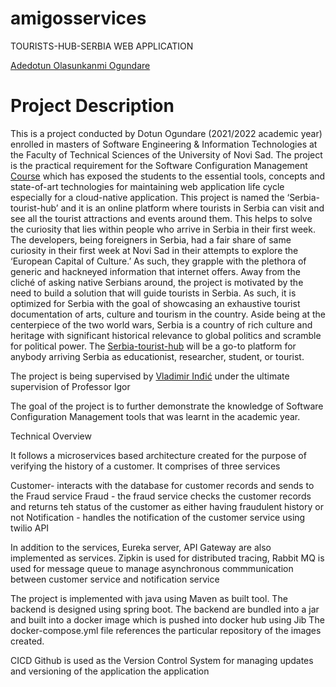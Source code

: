 # amigosservices
TOURISTS-HUB-SERBIA
WEB APPLICATION

[Adedotun Olasunkanmi Ogundare](https://github.com/dotun-ogundare)

<h1>Project Description</h1>

This is a project conducted by Dotun Ogundare (2021/2022 academic year) enrolled in masters of Software Engineering & Information Technologies at the Faculty of Technical Sciences of the University of Novi Sad. The project is the practical requirement for the Software Configuration Management [Course](https://github.com/vladaindjic/SCM-exchange-students#the-project-specification) which has exposed the students to the essential tools, concepts and state-of-art technologies for maintaining web application life cycle especially for a cloud-native application. This project is named the ‘Serbia-tourist-hub’ and it is an online platform where tourists in Serbia can visit and see all the tourist attractions and events around them. This helps to solve the curiosity that lies within people who arrive in Serbia in their first week. The developers, being foreigners in Serbia, had a fair share of same curiosity in their first week at Novi Sad in their attempts to explore the ‘European Capital of Culture.’ As such, they grapple with the plethora of generic and hackneyed information that internet offers. Away from the cliché of asking native Serbians around, the project is motivated by the need to build a solution that will guide tourists in Serbia. As such, it is optimized for Serbia with the goal of showcasing an exhaustive tourist documentation of arts, culture and tourism in the country. Aside being at the centerpiece of the two world wars, Serbia is a country of rich culture and heritage with significant historical relevance to global politics and scramble for political power. The [Serbia-tourist-hub](https://github.com/vladaindjic/SCM-exchange-students/blob/master/SPEC.md) will be a go-to platform for anybody arriving Serbia as educationist, researcher, student, or tourist. 

The project is being supervised by [Vladimir Inđić](https://github.com/vladaindjic) under the ultimate supervision of Professor Igor

The goal of the project is to further demonstrate the knowledge of Software Configuration Management tools that was learnt in the academic year.

Technical Overview
 
 It follows a microservices based architecture created for the purpose of verifying the history of a customer. It comprises of three services
 
 Customer- interacts with the database for customer records and sends to the Fraud service
 Fraud - the fraud service checks the customer records and returns teh status of the customer as either having fraudulent history or not
 Notification - handles the notification of the customer service using twilio API
 
 In addition to the services, Eureka server, API Gateway are also implemented as services. Zipkin is used for distributed tracing, Rabbit MQ is used for message queue to manage asynchronous commmunication between customer service and notification service
 
The project is implemented with java using Maven as built tool. 
The backend is designed using spring boot. 
The backend are bundled into a jar and built into a docker image which is pushed into docker hub using Jib
The docker-compose.yml file references the particular repository of the images created. 

CICD
Github is used as the Version Control System for managing updates and versioning of the application the application

 

